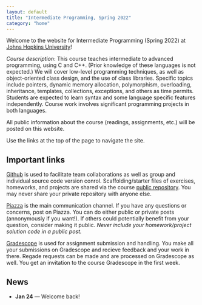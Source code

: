 ```yaml
---
layout: default
title: "Intermediate Programming, Spring 2022"
category: "home"
---
```


Welcome to the website for Intermediate Programming (Spring 2022) at
<a href="https://www.jhu.edu/">Johns Hopkins University</a>!

*Course description*: This course teaches intermediate to advanced
programming, using C and C++. (Prior knowledge of these languages is not
expected.) We will cover low-level programming techniques, as well as
object-oriented class design, and the use of class libraries. Specific
topics include pointers, dynamic memory allocation, polymorphism,
overloading, inheritance, templates, collections, exceptions, and others
as time permits. Students are expected to learn syntax and some language
specific features independently. Course work involves significant
programming projects in both languages.

All public information about the course (readings, assignments, etc.) will
be posted on this website.

Use the links at the top of the page to navigate the site.

<!--
  The [Syllabus](syllabus.html)
describes course policies. The [Schedule](schedule.html) is the schedule
of topics and exams.  The [Assignments](assignments.html) page has
links to the programming assignments and indicates when they are due.
The [Resources](resources.html) page has links to useful resources.
-->

## Important links

[Github](https://github.com) is used to facilitate
team collaborations as well as group and individual
source code version conrol. Scaffolding/starter files of
exercises, homeworks, and projects are shared via the course
[public repository](https://github.com/jhu-ip/cs220-s22-public).
You may never share your private repository with anyone else.

[Piazza](https://piazza.com/jhu/spring2022/en601220) is
the main communication channel. If you have any questions or concerns,
post on Piazza. You can do either public or private posts (annonymously
if you want!). If others could potentially benefit from your question,
consider making it public. *Never include your homework/project solution
code in a public post.*

[Gradescope](https://www.gradescope.com/) is used for
assignment submission and handling. You make all your submissions on
Gradescope and recieve feedback and your work in there. Regade requests
can be made and are processed on Gradescope as well. You get an invitation
to the course Gradescope in the first week.


## News

* **Jan 24** — Welcome back!
